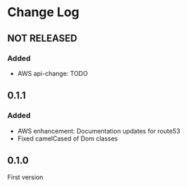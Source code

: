 # Change Log

## NOT RELEASED

### Added

- AWS api-change: TODO

## 0.1.1

### Added

- AWS enhancement: Documentation updates for route53
- Fixed camelCased of Dom classes

## 0.1.0

First version
